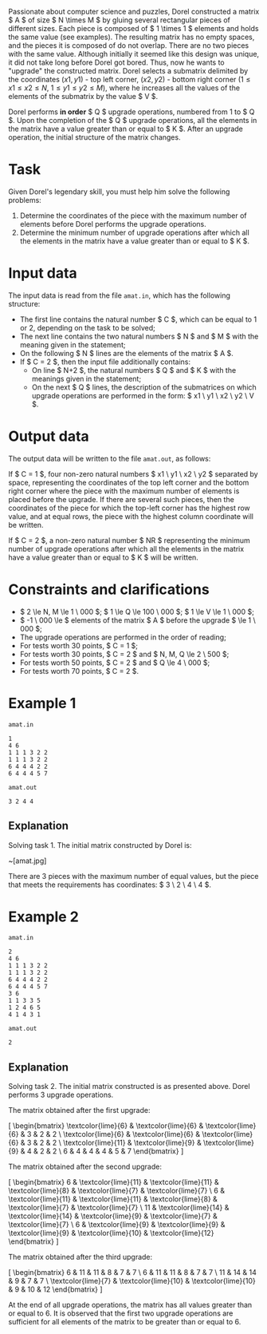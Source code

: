 Passionate about computer science and puzzles, Dorel constructed a matrix $ A $ of size $ N \times M $ by gluing several rectangular pieces of different sizes. Each piece is composed of $ 1 \times 1 $ elements and holds the same value (see examples). The resulting matrix has no empty spaces, and the pieces it is composed of do not overlap. There are no two pieces with the same value.
Although initially it seemed like this design was unique, it did not take long before Dorel got bored. Thus, now he wants to "upgrade" the constructed matrix. Dorel selects a submatrix delimited by the coordinates $(x1,y1)$ - top left corner, $(x2,y2)$ - bottom right corner ($1 \le x1 \le x2 \le N$, $1 \le y1 \le y2 \le M$), where he increases all the values of the elements of the submatrix by the value $ V $.

Dorel performs **in order** $ Q $ upgrade operations, numbered from 1 to $ Q $. Upon the completion of the $ Q $ upgrade operations, all the elements in the matrix have a value greater than or equal to $ K $. After an upgrade operation, the initial structure of the matrix changes.

# Task
Given Dorel's legendary skill, you must help him solve the following problems:
1. Determine the coordinates of the piece with the maximum number of elements before Dorel performs the upgrade operations.
2. Determine the minimum number of upgrade operations after which all the elements in the matrix have a value greater than or equal to $ K $.

# Input data
The input data is read from the file `amat.in`, which has the following structure:
- The first line contains the natural number $ C $, which can be equal to 1 or 2, depending on the task to be solved;
- The next line contains the two natural numbers $ N $ and $ M $ with the meaning given in the statement;
- On the following $ N $ lines are the elements of the matrix $ A $.
- If $ C = 2 $, then the input file additionally contains:
  - On line $ N+2 $, the natural numbers $ Q $ and $ K $ with the meanings given in the statement;
  - On the next $ Q $ lines, the description of the submatrices on which upgrade operations are performed in the form: $ x1 \ y1 \ x2 \ y2 \ V $.

# Output data
The output data will be written to the file `amat.out`, as follows:

If $ C = 1 $, four non-zero natural numbers $ x1 \ y1 \ x2 \ y2 $ separated by space, representing the coordinates of the top left corner and the bottom right corner where the piece with the maximum number of elements is placed before the upgrade. If there are several such pieces, then the coordinates of the piece for which the top-left corner has the highest row value, and at equal rows, the piece with the highest column coordinate will be written.

If $ C = 2 $, a non-zero natural number $ NR $ representing the minimum number of upgrade operations after which all the elements in the matrix have a value greater than or equal to $ K $ will be written.

# Constraints and clarifications
- $ 2 \le N, M \le 1 \ 000 $; $ 1 \le Q \le 100 \ 000 $; $ 1 \le V \le 1 \ 000 $;
- $ -1 \ 000 \le $ elements of the matrix $ A $ before the upgrade $ \le 1 \ 000 $;
- The upgrade operations are performed in the order of reading;
- For tests worth 30 points, $ C = 1 $;
- For tests worth 30 points, $ C = 2 $ and $ N, M, Q \le 2 \ 500 $;
- For tests worth 50 points, $ C = 2 $ and $ Q \le 4 \ 000 $;
- For tests worth 70 points, $ C = 2 $.

# Example 1
`amat.in`
```
1
4 6
1 1 1 3 2 2
1 1 1 3 2 2
6 4 4 4 2 2
6 4 4 4 5 7
```
`amat.out`
```
3 2 4 4
```

## Explanation
Solving task 1. The initial matrix constructed by Dorel is:

~[amat.jpg]

There are 3 pieces with the maximum number of equal values, but the piece that meets the requirements has coordinates: $ 3 \ 2 \ 4 \ 4 $.

# Example 2
`amat.in`
```
2
4 6
1 1 1 3 2 2
1 1 1 3 2 2
6 4 4 4 2 2
6 4 4 4 5 7
3 6
1 1 3 3 5
1 2 4 6 5
4 1 4 3 1
```
`amat.out`
```
2
```

## Explanation
Solving task 2. The initial matrix constructed is as presented above. Dorel performs 3 upgrade operations.

The matrix obtained after the first upgrade:

\[
\begin{bmatrix} 
\textcolor{lime}{6} & \textcolor{lime}{6} & \textcolor{lime}{6} & 3 & 2 & 2 \\
\textcolor{lime}{6} & \textcolor{lime}{6} & \textcolor{lime}{6} & 3 & 2 & 2 \\
\textcolor{lime}{11} & \textcolor{lime}{9} & \textcolor{lime}{9} & 4 & 2 & 2 \\
6 & 4 & 4 & 4 & 5 & 7 
\end{bmatrix}
\]

The matrix obtained after the second upgrade:

\[
\begin{bmatrix} 
6 & \textcolor{lime}{11} & \textcolor{lime}{11} & \textcolor{lime}{8} & \textcolor{lime}{7} & \textcolor{lime}{7} \\
6 & \textcolor{lime}{11} & \textcolor{lime}{11} & \textcolor{lime}{8} & \textcolor{lime}{7} & \textcolor{lime}{7} \\
11 & \textcolor{lime}{14} & \textcolor{lime}{14} & \textcolor{lime}{9} & \textcolor{lime}{7} & \textcolor{lime}{7} \\
6 & \textcolor{lime}{9} & \textcolor{lime}{9} & \textcolor{lime}{9} & \textcolor{lime}{10} & \textcolor{lime}{12} 
\end{bmatrix}
\]

The matrix obtained after the third upgrade:

\[
\begin{bmatrix} 
6 & 11 & 11 & 8 & 7 & 7 \\
6 & 11 & 11 & 8 & 7 & 7 \\
11 & 14 & 14 & 9 & 7 & 7 \\
\textcolor{lime}{7} & \textcolor{lime}{10} & \textcolor{lime}{10} & 9 & 10 & 12 
\end{bmatrix}
\]

At the end of all upgrade operations, the matrix has all values greater than or equal to 6. It is observed that the first two upgrade operations are sufficient for all elements of the matrix to be greater than or equal to 6.